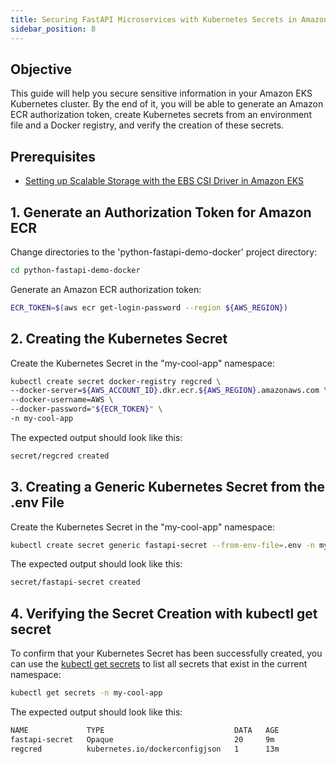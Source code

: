 ```yaml
---
title: Securing FastAPI Microservices with Kubernetes Secrets in Amazon EKS
sidebar_position: 8
---
```


## Objective
This guide will help you secure sensitive information in your Amazon EKS Kubernetes cluster. By the end of it, you will be able to generate an Amazon ECR authorization token, create Kubernetes secrets from an environment file and a Docker registry, and verify the creation of these secrets.

## Prerequisites
- [Setting up Scalable Storage with the EBS CSI Driver in Amazon EKS](./setup-storage.md)


## 1. Generate an Authorization Token for Amazon ECR
Change directories to the 'python-fastapi-demo-docker' project directory:
```bash
cd python-fastapi-demo-docker
```

Generate an Amazon ECR authorization token:
```bash
ECR_TOKEN=$(aws ecr get-login-password --region ${AWS_REGION})
```

## 2. Creating the Kubernetes Secret
Create the Kubernetes Secret in the "my-cool-app" namespace:
```bash
kubectl create secret docker-registry regcred \
--docker-server=${AWS_ACCOUNT_ID}.dkr.ecr.${AWS_REGION}.amazonaws.com \
--docker-username=AWS \
--docker-password="${ECR_TOKEN}" \
-n my-cool-app
```
The expected output should look like this:
```bash
secret/regcred created
```

## 3. Creating a Generic Kubernetes Secret from the .env File
Create the Kubernetes Secret in the "my-cool-app" namespace:
```bash
kubectl create secret generic fastapi-secret --from-env-file=.env -n my-cool-app
```
The expected output should look like this:
```bash
secret/fastapi-secret created
```

## 4. Verifying the Secret Creation with kubectl get secret
To confirm that your Kubernetes Secret has been successfully created, you can use the [kubectl get secrets](https://kubernetes.io/docs/tasks/configmap-secret/managing-secret-using-kubectl/#verify-the-secret) to list all secrets that exist in the current namespace:
```bash
kubectl get secrets -n my-cool-app
```
The expected output should look like this:
```bash
NAME             TYPE                             DATA   AGE
fastapi-secret   Opaque                           20     9m
regcred          kubernetes.io/dockerconfigjson   1      13m
```